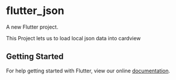 # flutter_json

A new Flutter project.

This Project lets us to load local json data into cardview

## Getting Started

For help getting started with Flutter, view our online
[documentation](https://flutter.io/).
